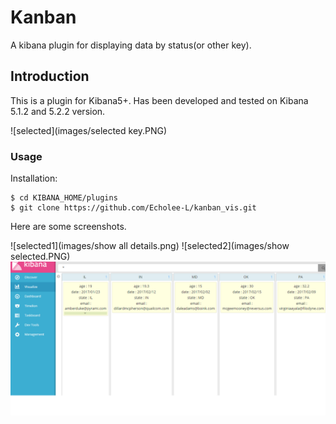# Kanban
A kibana plugin for displaying data by status(or other key).

Introduction
-------------
This is a plugin for Kibana5+. Has been developed and tested on Kibana 5.1.2 and 5.2.2 version.

![selected](images/selected key.PNG)

### Usage
Installation:
```
$ cd KIBANA_HOME/plugins
$ git clone https://github.com/Echolee-L/kanban_vis.git
```
Here are some screenshots.

![selected1](images/show all details.png)
![selected2](images/show selected.PNG)
![selected3](images/toggle.png)
